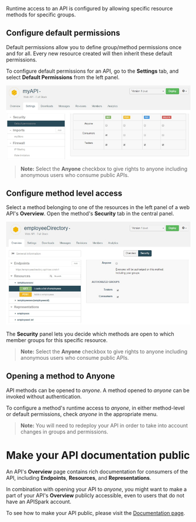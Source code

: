 Runtime access to an API is configured by allowing specific resource methods for specific groups.

## Configure default permissions

Default permissions allow you to define group/method permissions once and for all. Every new resource created will then inherit these default permissions.

To configure default permissions for an API, go to the **Settings** tab, and select **Default Permissions** from the left panel.

![default permissions](images/default-permissions.jpg "default permissions")

>**Note:** Select the **Anyone** checkbox to give rights to anyone including anonymous users who consume public APIs.


## Configure method level access

Select a method belonging to one of the resources in the left panel of a web API's **Overview**. Open the method's **Security** tab in the central panel.

![Security tab](images/security-tab.jpg "Security tab")

The **Security** panel lets you decide which methods are open to which member groups for this specific resource.

>**Note:** Select the **Anyone** checkbox to give rights to anyone including anonymous users who consume public APIs.

## Opening a method to Anyone

API methods can be opened to *anyone*. A method opened to *anyone* can be invoked without authentication.

To configure a method's runtime access to *anyone*, in either method-level or default permissions, check *anyone* in the appropriate menu.

> **Note:** You will need to redeploy your API in order to take into account changes in groups and permissions.

# Make your API documentation public

An API's **Overview** page contains rich documentation for consumers of the API, including **Endpoints**, **Resources**, and **Representations**.

In combination with opening your API to *anyone*, you might want to make a part of your API's **Overview** publicly accessible, even to users that do not have an APISpark account.

To see how to make your API public, please visit the [Documentation page](/technical-resources/apispark/guide/publish/publish/documentation "Documentation").
